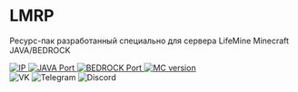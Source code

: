# LMRP
 Ресурс-пак разработанный специально для сервера LifeMine Minecraft JAVA/BEDROCK
<div id="badges">
 <a href="server">
    <img src="https://img.shields.io/badge/IP-play.lmmc.ru-brightgreen?style=for-the-badge" alt="IP"/>
    <img src="https://img.shields.io/badge/Port%20JAVA-25565-brightgreen?style=for-the-badge" alt="JAVA Port"/>
    <img src="https://img.shields.io/badge/Port%20MCBE-19135-brightgreen?style=for-the-badge" alt="BEDROCK Port"/>
    <img src="https://img.shields.io/badge/%D0%92%D0%B5%D1%80%D1%81%D0%B8%D1%8F%20MC-1.18.X--1.19-brightgreen?style=for-the-badge" alt="MC version"/>
  </a>
</div>
<div id="badges2">
<img alt="VK" src="https://img.shields.io/twitter/url?color=blue&label=%D0%92%D0%BA%D0%BE%D0%BD%D1%82%D0%B0%D0%BA%D1%82%D0%B5&logo=VK&logoColor=blue&style=for-the-badge&url=https%3A%2F%2Fvk.com%2Flifemineserver&link=vk.com/lifemineserver">
<img alt="Telegram" src="https://img.shields.io/twitter/url?color=blue&label=Telegram&logo=Telegram&logoColor=blue&style=for-the-badge&url=https%3A%2F%2Fwww.t.me%2Flifemineserver&link=t.me/lifemineserver">
 <img src="https://img.shields.io/discord/431879310757068800?style=for-the-badge" alt="Discord"/>
</div>
